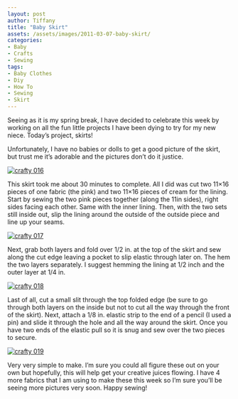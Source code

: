 ```yaml
---
layout: post
author: Tiffany
title: "Baby Skirt"
assets: /assets/images/2011-03-07-baby-skirt/
categories: 
- Baby
- Crafts
- Sewing
tags: 
- Baby Clothes
- Diy
- How To
- Sewing
- Skirt
---
```


Seeing as it is my spring break, I have decided to celebrate this week by working on all the fun little projects I have been dying to try for my new niece. Today’s project, skirts!

Unfortunately, I have no babies or dolls to get a good picture of the skirt, but trust me it’s adorable and the pictures don’t do it justice.

[![](jekyll_uploads/2011/03/crafty-016-575x431.jpg "crafty 016")](http://www.sweetpeonies.com/2011/03/baby-skirt/crafty-016/)

This skirt took me about 30 minutes to complete. All I did was cut two 11×16 pieces of one fabric (the pink) and two 11×16 pieces of cream for the lining. Start by sewing the two pink pieces together (along the 11in sides), right sides facing each other. Same with the inner lining. Then, with the two sets still inside out, slip the lining around the outside of the outside piece and line up your seams.

[![](jekyll_uploads/2011/03/crafty-017-325x449.jpg "crafty 017")](http://www.sweetpeonies.com/2011/03/baby-skirt/crafty-017/)

Next, grab both layers and fold over 1/2 in. at the top of the skirt and sew along the cut edge leaving a pocket to slip elastic through later on. The hem the two layers separately. I suggest hemming the lining at 1/2 inch and the outer layer at 1/4 in.

[![](jekyll_uploads/2011/03/crafty-018-575x431.jpg "crafty 018")](http://www.sweetpeonies.com/2011/03/baby-skirt/crafty-018/)

Last of all, cut a small slit through the top folded edge (be sure to go through both layers on the inside but not to cut all the way through the front of the skirt). Next, attach a 1/8 in. elastic strip to the end of a pencil (I used a pin) and slide it through the hole and all the way around the skirt. Once you have two ends of the elastic pull so it is snug and sew over the two pieces to secure.

[![](jekyll_uploads/2011/03/crafty-019-325x433.jpg "crafty 019")](http://www.sweetpeonies.com/2011/03/baby-skirt/crafty-019/)

Very very simple to make. I’m sure you could all figure these out on your own but hopefully, this will help get your creative juices flowing. I have 4 more fabrics that I am using to make these this week so I’m sure you’ll be seeing more pictures very soon. Happy sewing!